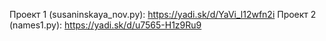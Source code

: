 Проект 1 (susaninskaya_nov.py): https://yadi.sk/d/YaVi_l12wfn2i
Проект 2 (names1.py): https://yadi.sk/d/u7565-H1z9Ru9
